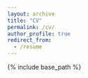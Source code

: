 ```yaml
---
layout: archive
title: "CV"
permalink: /cv/
author_profile: true
redirect_from:
  - /resume
---
```


{% include base_path %}


<object data="{{ site.baseurl }}/files/CV_Bizyaeva_Anastasia_Nov2023.pdf" width="1000" height="1000" type='application/pdf'></object>